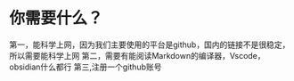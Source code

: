 # 你需要什么？
第一，能科学上网，因为我们主要使用的平台是github，国内的链接不是很稳定，所以需要能科学上网
第二，需要有能阅读Markdown的编译器，Vscode，obsidian什么都行
第三,注册一个github账号